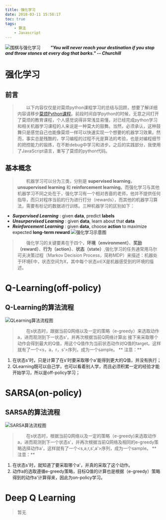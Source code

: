 ```yaml
---
title: 强化学习
date: 2018-03-11 15:58:17
toc: true
tags:
    - 算法
    - Javascript
---
```

![围棋与强化学习][1]
***&emsp;&emsp;"You will never reach your destination if you stop and throw stones at every dog that barks." -- Churchill***
# 强化学习 #
## 前言 ##
> &emsp;&emsp;以下内容仅仅是对莫烦python课程学习的总结与回顾，想要了解详细内容请移步[莫烦Python课程][2]。前段时间自学python的时候，无意之间打开了莫烦的教育课程，个人感觉说得非常浅显易懂，对已经完成python学习和相关机器学习课程的人来说是一种莫大的鼓舞。当然，必须承认，这种鼓舞只是感觉自己也能像莫烦一样可以快速实现一个想要的机器学习效果。然而，事实总是残酷的，学习编程的过程不光是算法的考验，也是对编程细节的把控能力的锻炼，在不断debug中学习和进步。之后的实践部分，我使用了JavaScript语言，重写了莫烦的python代码。

## 基本概念 ##
> &emsp;&emsp;机器学习可以分为三类，分别是 **supervised learning**，**unsupervised learning** 和 **reinforcement learning**。而强化学习与其他机器学习不同之处在于，强化学习有一个相对吝啬的老师，他并不提供任何指导，而只对程序当前的行为进行打分（rewards），而其他的机器学习算法，需要有标记的数据进行训练。三种机器学习的区别如下：
- ***Surpervised Learning*** : given **data**, predict **labels**
- ***Unsurpervised Learning*** : given **data**, learn about that **data**
- ***Reinforcement Learning*** : given **data**, choose **action** to maximize expected **long-term reward**
![强化学习示意图][3]
> &emsp;&emsp;强化学习的关键要素在于四个，**环境（environment）**、**奖励（reward）**、**行为（action）**、**状态（state）**,强化学习的任务通常用马尔可夫决策过程（Markov Decision Process，简称MDP）来描述：机器处于环境E中，状态空间为X，其中每个状态x∈X是机器感受到的环境的描述。

<!-- more -->

# Q-Learning(off-policy) #
## Q-Learning的算法流程 ##
![QLearning算法流程图][4]
> &emsp;&emsp;在s状态时，跟据当前Q网络以及一定的策略（e-greedy）来选取动作a，进而观测到下一状态s'，并再次根据当前Q网络计算出 接下来采取哪个动作会得到最大的Q值，用这个Q值作为当前状态动作对Q值的target。这样就有了一个<s，a，r，s'>序列，成为一个sample。
** 注意：**
1. 在状态s'时，只是计算了在s'时要采取哪个a'能得到更大的Q值，并没有执行；
2. QLearning既可以自己学，也可以看着别人学，而且必须积累一定的经验才能开始学习，所以是off-policy学习；

# SARSA(on-policy) #
## SARSA的算法流程 ##
![SARSA算法流程图][5]
> &emsp;&emsp;在s状态时，根据当前Q网络以及一定的策略（e-greedy)来选取动作a，进而观测到下一个状态s'，并再次根据当前Q网络及相同的e-greedy策略选择动作a'，这样就有了一个<s,a,r,s',a'>序列，成为一个sample。
** 注意：**
1. 在状态s'时，就知道了要采取哪个a'，并真的采取了这个动作。
2. 动作a的选取遵循e-greedy策略，目标Q值的计算也是根据（e-greedy）策略得到的动作a'计算得来，因此为on-policy学习。

# Deep Q Learning #
> 暂无

  [1]: /assets/blogImg/blog-RL-background.jpg
  [2]: https://morvanzhou.github.io/
  [3]: /assets/blogImg/blog-RL-intro.jpg
  [4]: /assets/blogImg/blog-RL-QLearning.png
  [5]: /assets/blogImg/blog-RL-SARSA.png

